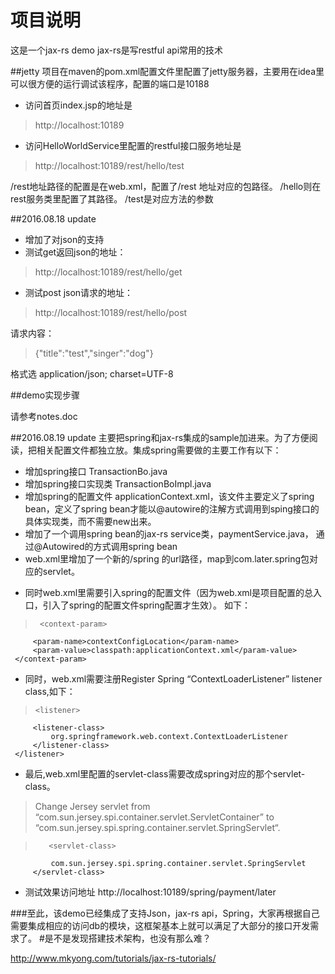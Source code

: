 # 项目说明
这是一个jax-rs demo
jax-rs是写restful api常用的技术 

##jetty
项目在maven的pom.xml配置文件里配置了jetty服务器，主要用在idea里可以很方便的运行调试该程序，配置的端口是10188

* 访问首页index.jsp的地址是 
>http://localhost:10189

* 访问HelloWorldService里配置的restful接口服务地址是 
>http://localhost:10189/rest/hello/test

/rest地址路径的配置是在web.xml，配置了/rest 地址对应的包路径。 /hello则在rest服务类里配置了其路径。 /test是对应方法的参数

##2016.08.18 update

* 增加了对json的支持
* 测试get返回json的地址： 
>http://localhost:10189/rest/hello/get

* 测试post json请求的地址： 
>http://localhost:10189/rest/hello/post

  请求内容： 
>{"title":"test","singer":"dog"} 
  
  格式选 application/json; charset=UTF-8
  
##demo实现步骤

请参考notes.doc

##2016.08.19 update
主要把spring和jax-rs集成的sample加进来。为了方便阅读，把相关配置文件都独立放。集成spring需要做的主要工作有以下：

* 增加spring接口 TransactionBo.java
* 增加spring接口实现类 TransactionBoImpl.java
* 增加spring的配置文件 applicationContext.xml，该文件主要定义了spring bean，定义了spring bean才能以@autowire的注解方式调用到sping接口的具体实现类，而不需要new出来。
* 增加了一个调用spring bean的jax-rs service类，paymentService.java， 通过@Autowired的方式调用spring bean
* web.xml里增加了一个新的/spring 的url路径，map到com.later.spring包对应的servlet。

- 同时web.xml里需要引入spring的配置文件（因为web.xml是项目配置的总入口，引入了spring的配置文件spring配置才生效）。
如下：
>      <context-param>
         <param-name>contextConfigLocation</param-name>
         <param-value>classpath:applicationContext.xml</param-value>
     </context-param>
 
- 同时，web.xml需要注册Register Spring “ContextLoaderListener” listener class,如下：
>     <listener>
         <listener-class>
             org.springframework.web.context.ContextLoaderListener
         </listener-class>
     </listener>
     
- 最后,web.xml里配置的servlet-class需要改成spring对应的那个servlet-class。
>Change Jersey servlet from “com.sun.jersey.spi.container.servlet.ServletContainer” to “com.sun.jersey.spi.spring.container.servlet.SpringServlet“.

>        <servlet-class>
             com.sun.jersey.spi.spring.container.servlet.SpringServlet
         </servlet-class>
         
* 测试效果访问地址 http://localhost:10189/spring/payment/later

###至此，该demo已经集成了支持Json，jax-rs api，Spring，大家再根据自己需要集成相应的访问db的模块，这框架基本上就可以满足了大部分的接口开发需求了。
#是不是发现搭建技术架构，也没有那么难？

http://www.mkyong.com/tutorials/jax-rs-tutorials/